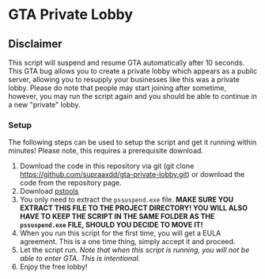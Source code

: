# GTA Private Lobby

## Disclaimer
This script will suspend and resume GTA automatically after 10 seconds. This GTA bug allows you to create a private lobby which appears as a public server, allowing you to resupply your businesses like this was a private lobby. Please do note that people may start joining after sometime, however, you may run the script again and you should be able to continue in a new "private" lobby.

### Setup
The following steps can be used to setup the script and get it running within minutes!
Please note, this requires a prerequisite download.

1) Download the code in this repository via git (git clone https://github.com/supraaxdd/gta-private-lobby.git) or download the code from the repository page.
2) Download [pstools](https://docs.microsoft.com/en-us/sysinternals/downloads/pstools)
3) You only need to extract the `pssuspend.exe` file. **MAKE SURE YOU EXTRACT THIS FILE TO THE PROJECT DIRECTORY! YOU WILL ALSO HAVE TO KEEP THE SCRIPT IN THE SAME FOLDER AS THE `pssuspend.exe` FILE, SHOULD YOU DECIDE TO MOVE IT!**
4) When you run this script for the first time, you will get a EULA agreement. This is a one time thing, simply accept it and proceed.
5) Let the script run. *Note that when this script is running, you will not be able to enter GTA. This is intentional.*
6) Enjoy the free lobby!
